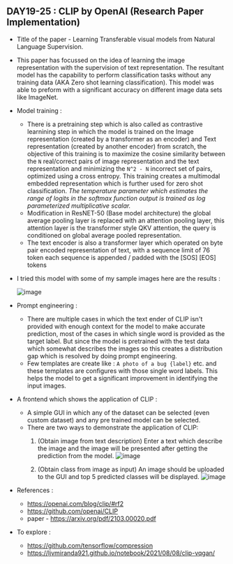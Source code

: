 ## __DAY19-25__ : __CLIP by OpenAI (Research Paper Implementation)__
* Title of the paper - Learning Transferable visual models from Natural Language Supervision.
* This paper has focussed on the idea of learning the image representation with the supervision of text representation. The resultant model has the capability to perform classification tasks without any training data (AKA Zero shot learning classification). This model was able to preform with a significant accuracy on different image data sets like ImageNet.
* Model training :
   - There is a pretraining step which is also called as contrastive learnining step in which the model is trained on the Image representation (created by a transformer as an encoder) and Text representation (created by another encoder) from scratch, the objective of this training is to maximize the cosine similarity between the `N` real/correct pairs of image representation and the text representation and minimizing the `N^2 - N` incorrect set of pairs, optimized using a cross entropy. This training creates a  multimodal embedded  representation which is further used for zero shot classification. _The temperature parameter which estimates the range of logits in the softmax function output is trained as log parameterized multiplicative scalar._
   - Modification in ResNET-50 (Base model architecture) the global average pooling layer is replaced with an attention pooling layer, this attention layer is the transformer style QKV attention, the query is conditioned on global average pooled representation. 
   - The text encoder is also a transformer layer which operated on byte pair encoded representation of text, with a sequence limit of 76 token each sequence is appended / padded with the \[SOS] \[EOS] tokens 


* I tried this model with some of my sample images here are the results :
   
   ![image](https://user-images.githubusercontent.com/11462012/130329167-907fcbaf-f39d-41d1-8b99-0a1a86042da3.png)
   

* Prompt engineering :
   - There are multiple cases in which the text ender of CLIP isn't provided with enough context for the model to make accurate prediction, most of the cases in which single word is provided as the target label. But since the model is pretrained with the test data which somewhat describes the images so this creates a distribution gap which is resolved by doing prompt engineering.
   - Few templates are create like : `A photo of a bug {label}` etc. and these templates are configures with those single word labels. This helps the model to get a significant improvement in identifying the input images.

* A frontend which shows the application of CLIP :
  - A simple GUI in which any of the dataset can be selected (even custom dataset) and any pre trained model can be selected.
  - There are two ways to demonstrate the application of CLIP:
      1. (Obtain image from text description) Enter a text which describe the image and the image will be presented after getting the prediction from the model.
      ![image](https://user-images.githubusercontent.com/11462012/130812087-acd27ef8-9e7b-4c6e-9f55-dbc8d73e142a.png)

      2. (Obtain class from image as input) An image should be uploaded to the GUI and top 5 predicted classes will be displayed. 
      ![image](https://user-images.githubusercontent.com/11462012/130812184-3cf915bf-d53a-4ac2-8e38-2795b303c88d.png)



* References :
  - https://openai.com/blog/clip/#rf2
  - https://github.com/openai/CLIP
  - paper - https://arxiv.org/pdf/2103.00020.pdf


* To explore : 
   - https://github.com/tensorflow/compression
   - https://ljvmiranda921.github.io/notebook/2021/08/08/clip-vqgan/

